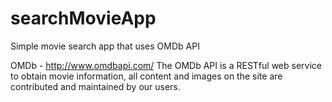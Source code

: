 # searchMovieApp
Simple movie search app that uses OMDb API


OMDb - http://www.omdbapi.com/
The OMDb API is a RESTful web service to obtain movie information, all content and images on the site are contributed and maintained by our users.
